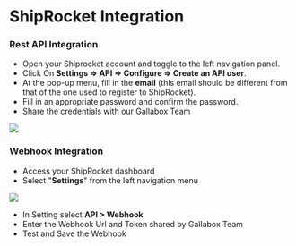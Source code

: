 # ShipRocket Integration

### Rest API Integration

* Open your Shiprocket account and toggle to the left navigation panel.
* Click On **Settings => API => Configure => Create an API user**.
* At the pop-up menu, fill in the **email** (this email should be different from that of the one used to register to ShipRocket).
* Fill in an appropriate password and confirm the password.
* Share the credentials with our Gallabox Team

![](../.gitbook/assets/shiprocket-1.png)

### Webhook Integration

* Access your ShipRocket dashboard
* Select "**Settings**" from the left navigation menu

![](../.gitbook/assets/shiprocket-2.png)

* In Setting select **API > Webhook**
* Enter the Webhook Url and Token shared by Gallabox Team
* Test and Save the Webhook
